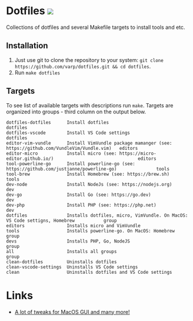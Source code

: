 # Dotfiles ![](https://github.com/varp/dotfiles/workflows/test/badge.svg)

Collections of dotfiles and several Makefile targets to install tools and etc.

## Installation

1. Just use git to clone the repository to your system: `git clone https://github.com/varp/dotfiles.git && cd dotfiles`. 
2. Run `make dotfiles`

## Targets
To see list of available targets with descriptions run `make`. Targets are organized into groups - third column on the output below.
```
dotfiles-dotfiles      Install dotfiles                                                                    dotfiles
dotfiles-vscode        Install VS Code settings                                                            dotfiles
editor-vim-vundle      Install VimVundle package mamanger (see: https://github.com/VundleVim/Vundle.vim)   editors
editor-micro           Install micro (see: https://micro-editor.github.io/)                                editors
tool-powerline-go      Install powerline-go (see: https://github.com/justjanne/powerline-go)               tools
tool-brew              Install Homebrew (see: https://brew.sh)                                             tools
dev-node               Install NodeJs (see: https://nodejs.org)                                            dev
dev-go                 Install Go (see: https://go.dev)                                                    dev
dev-php                Install PHP (see: https://php.net)                                                  dev
dotfiles               Installs dotfiles, micro, VimVundle. On MacOS: VS Code settigns, Homebrew           group
editors                Installs micro and VimVundle
tools                  Installs powerline-go. On MacOS: Homebrew                                           group
devs                   Installs PHP, Go, NodeJS                                                            group
all                    Installs all groups                                                                 group
clean-dotfiles         Uninstalls dotfiles
clean-vscode-settings  Uninstalls VS Code settings
clean                  Uninstalls dotfiles and VS Code settings
```

# Links
- [A lot of tweaks for MacOS GUI and many more!](https://github.com/mathiasbynens/dotfiles/blob/master/.macos)
